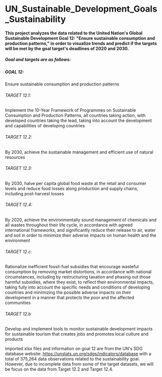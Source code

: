 # UN_Sustainable_Development_Goals_Sustainability



#### This project analyzes the data related to the United Nation's Global Sustainable Development Goal 12: "Ensure sustainable consumption and production patterns," in order to visualize trends and predict if the targets will be met by the goal target's deadlines of 2020 and 2030.


##### Goal and targets are as follows:

##### GOAL 12:  
  Ensure sustainable consumption and production patterns

###### TARGET 12.1:  
  Implement the 10-Year Framework of Programmes on Sustainable Consumption and Production Patterns, all countries taking action, with    developed countries taking the lead, taking into account the development and capabilities of developing countries

###### TARGET 12.2:  
  By 2030, achieve the sustainable management and efficient use of natural resources

###### TARGET 12.3:  
  By 2030, halve per capita global food waste at the retail and consumer levels and reduce food losses along production and supply chains, including post-harvest losses

###### TARGET 12.4:  
  By 2020, achieve the environmentally sound management of chemicals and all wastes throughout their life cycle, in accordance with agreed international frameworks, and significantly reduce their release to air, water and soil in order to minimize their adverse impacts on human health and the environment

###### TARGET 12.c:  
  Rationalize inefficient fossil-fuel subsidies that encourage wasteful consumption by removing market distortions, in accordance with national circumstances, including by restructuring taxation and phasing out those harmful subsidies, where they exist, to reflect their environmental impacts, taking fully into account the specific needs and conditions of developing countries and minimizing the possible adverse impacts on their development in a manner that protects the poor and the affected communities

###### TARGET 12.b  
  Develop and implement tools to monitor sustainable development impacts for sustainable tourism that creates jobs and promotes local culture and products


Imported xlsx files and information on goal 12 are from the UN's SDG database website: https://unstats.un.org/sdgs/indicators/database with a total of 375,264 data observations related to the sustainability goal.  However, due to incomplete data from some of the target datasets, we will be focus on the data from Target 12.2 and Target 12.4.